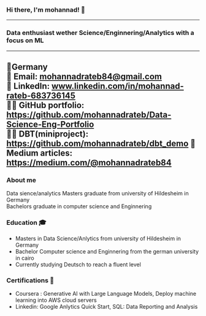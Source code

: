 ### Hi there, I'm mohannad! 👋
---
### Data enthusiast wether Science/Enginnering/Analytics with a focus on ML
---
📍Germany  
📧 Email: mohannadrateb84@gmail.com  
🔗 LinkedIn: www.linkedin.com/in/mohannad-rateb-683736145  
👨‍💻 GitHub portfolio: https://github.com/mohannadrateb/Data-Science-Eng-Portfolio  
👨‍💻 DBT(miniproject): https://github.com/mohannadrateb/dbt_demo 
🔗 Medium articles: https://medium.com/@mohannadrateb84
---

### About me
  Data sience/analytics Masters graduate from university of Hildesheim in Germany  
  Bachelors graduate in computer science and Enginnering
  
### Education 🎓 
* Masters in Data Science/Anlytics from university of Hildesheim in Germany
* Bachelor Computer science and Enginnering from the german university in cairo
* Currently studying Deutsch to reach a fluent level

### Certifications 📜
* Coursera : Generative AI with Large Language Models, Deploy machine learning into AWS cloud servers
* Linkedin: Google Anlytics Quick Start, SQL: Data Reporting and Analysis
  
  

  
  
<!--
**mohannadrateb/mohannadrateb** is a ✨ _special_ ✨ repository because its `README.md` (this file) appears on your GitHub profile.

Here are some ideas to get you started:

- 🔭 I’m currently working on ...
- 🌱 I’m currently learning ...
- 👯 I’m looking to collaborate on ...
- 🤔 I’m looking for help with ...
- 💬 Ask me about ...
- 📫 How to reach me: ...
- 😄 Pronouns: ...
- ⚡ Fun fact: ...
-->
